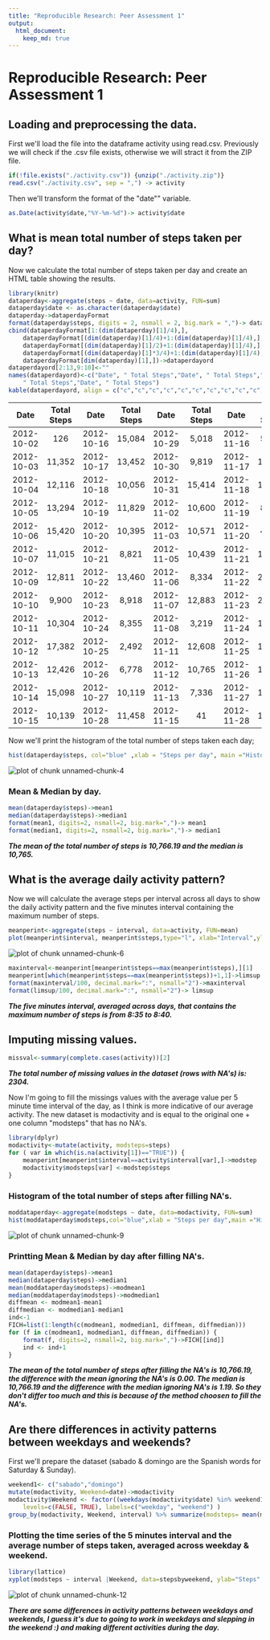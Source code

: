 ```yaml
---
title: "Reproducible Research: Peer Assessment 1"
output: 
  html_document:
    keep_md: true
---
```

# Reproducible Research: Peer Assessment 1

## Loading and preprocessing the data.
First we'll load the file into the dataframe activity using read.csv. Previously we will check if the .csv file exists, otherwise we will stract it from the ZIP file.

```r
if(!file.exists("./activity.csv")) {unzip("./activity.zip")}
read.csv("./activity.csv", sep = ",") -> activity
```
Then we'll transform the format of the "date"" variable. 

```r
as.Date(activity$date,"%Y-%m-%d")-> activity$date
```
## What is mean total number of steps taken per day?
Now we calculate the total number of steps taken per day and create an HTML table showing the results.

```r
library(knitr)
dataperday<-aggregate(steps ~ date, data=activity, FUN=sum)
dataperday$date <- as.character(dataperday$date)
dataperday->dataperdayFormat
format(dataperday$steps, digits = 2, nsmall = 2, big.mark = ",")-> dataperdayFormat$steps
cbind(dataperdayFormat[1:(dim(dataperday)[1]/4),],
	dataperdayFormat[(dim(dataperday)[1]/4)+1:(dim(dataperday)[1]/4),],
	dataperdayFormat[(dim(dataperday)[1]/2)+1:(dim(dataperday)[1]/4),],
	dataperdayFormat[(dim(dataperday)[1]*3/4)+1:(dim(dataperday)[1]/4),], 
	dataperdayFormat[dim(dataperday)[1],])->dataperdayord
dataperdayord[2:13,9:10]<-""
names(dataperdayord)<-c("Date", " Total Steps","Date", " Total Steps","Date", " Total Steps","Date", 
	" Total Steps","Date", " Total Steps")
kable(dataperdayord, align = c("c","c","c","c","c","c","c","c","c","c"))
```



|    Date    |  Total Steps |    Date    |  Total Steps |    Date    |  Total Steps |    Date    |  Total Steps |    Date    |  Total Steps |
|:----------:|:------------:|:----------:|:------------:|:----------:|:------------:|:----------:|:------------:|:----------:|:------------:|
| 2012-10-02 |     126      | 2012-10-16 |    15,084    | 2012-10-29 |    5,018     | 2012-11-16 |    5,441     | 2012-11-29 |    7,047     |
| 2012-10-03 |    11,352    | 2012-10-17 |    13,452    | 2012-10-30 |    9,819     | 2012-11-17 |    14,339    |            |              |
| 2012-10-04 |    12,116    | 2012-10-18 |    10,056    | 2012-10-31 |    15,414    | 2012-11-18 |    15,110    |            |              |
| 2012-10-05 |    13,294    | 2012-10-19 |    11,829    | 2012-11-02 |    10,600    | 2012-11-19 |    8,841     |            |              |
| 2012-10-06 |    15,420    | 2012-10-20 |    10,395    | 2012-11-03 |    10,571    | 2012-11-20 |    4,472     |            |              |
| 2012-10-07 |    11,015    | 2012-10-21 |    8,821     | 2012-11-05 |    10,439    | 2012-11-21 |    12,787    |            |              |
| 2012-10-09 |    12,811    | 2012-10-22 |    13,460    | 2012-11-06 |    8,334     | 2012-11-22 |    20,427    |            |              |
| 2012-10-10 |    9,900     | 2012-10-23 |    8,918     | 2012-11-07 |    12,883    | 2012-11-23 |    21,194    |            |              |
| 2012-10-11 |    10,304    | 2012-10-24 |    8,355     | 2012-11-08 |    3,219     | 2012-11-24 |    14,478    |            |              |
| 2012-10-12 |    17,382    | 2012-10-25 |    2,492     | 2012-11-11 |    12,608    | 2012-11-25 |    11,834    |            |              |
| 2012-10-13 |    12,426    | 2012-10-26 |    6,778     | 2012-11-12 |    10,765    | 2012-11-26 |    11,162    |            |              |
| 2012-10-14 |    15,098    | 2012-10-27 |    10,119    | 2012-11-13 |    7,336     | 2012-11-27 |    13,646    |            |              |
| 2012-10-15 |    10,139    | 2012-10-28 |    11,458    | 2012-11-15 |      41      | 2012-11-28 |    10,183    |            |              |

Now we'll print the histogram of the total number of steps taken each day;

```r
hist(dataperday$steps, col="blue" ,xlab = "Steps per day", main ="Histogram of steps taken per day")
```

![plot of chunk unnamed-chunk-4](figure/unnamed-chunk-4-1.png) 

### Mean & Median by day.

```r
mean(dataperday$steps)->mean1
median(dataperday$steps)->median1
format(mean1, digits=2, nsmall=2, big.mark=",")-> mean1
format(median1, digits=2, nsmall=2, big.mark=",")-> median1
```
***The mean of the total number of steps is 10,766.19 and the median is 10,765.***

## What is the average daily activity pattern?
Now we will calculate the average steps per interval across all days to show the daily activity pattern and the five minutes interval containing the maximum number of steps.


```r
meanperint<-aggregate(steps ~ interval, data=activity, FUN=mean)
plot(meanperint$interval, meanperint$steps,type="l", xlab="Interval",ylab = "Steps", col="red")
```

![plot of chunk unnamed-chunk-6](figure/unnamed-chunk-6-1.png) 

```r
maxinterval<-meanperint[meanperint$steps==max(meanperint$steps),][1]
meanperint[which(meanperint$steps==max(meanperint$steps))+1,1]->limsup
format(maxinterval/100, decimal.mark=":", nsmall="2")->maxinterval
format(limsup/100, decimal.mark=":", nsmall="2")-> limsup
```

***The five minutes interval, averaged across days, that contains the maximum number of steps is from 8:35 to 8:40.***

## Imputing missing values.

```r
missval<-summary(complete.cases(activity))[2]
```
***The total number of missing values in the dataset (rows with NA's) is: 2304.***

Now I'm going to fill the missings values with the average value per 5 minute time interval of the day, as I think is more indicative of our average activity. The new dataset is modactivity and is equal to the original one + one column "modsteps" that has no NA's.

```r
library(dplyr)
modactivity<-mutate(activity, modsteps=steps)
for ( var in which(is.na(activity[1])=="TRUE")) {
	meanperint[meanperint$interval==activity$interval[var],]->modstep
	modactivity$modsteps[var] <-modstep$steps 
}
```

### Histogram of the total number of steps after filling NA's.


```r
moddataperday<-aggregate(modsteps ~ date, data=modactivity, FUN=sum)
hist(moddataperday$modsteps,col="blue",xlab = "Steps per day",main ="Histogram of steps taken per day (No NA's)")
```

![plot of chunk unnamed-chunk-9](figure/unnamed-chunk-9-1.png) 

### Printting Mean & Median by day after filling NA's.


```r
mean(dataperday$steps)->mean1
median(dataperday$steps)->median1
mean(moddataperday$modsteps)->modmean1
median(moddataperday$modsteps)->modmedian1
diffmean <- modmean1-mean1
diffmedian <- modmedian1-median1
ind<-1
FICH=list(1:length(c(modmean1, modmedian1, diffmean, diffmedian)))
for (f in c(modmean1, modmedian1, diffmean, diffmedian)) {
	format(f, digits=2, nsmall=2, big.mark=",")->FICH[[ind]]
	ind <- ind+1  
}
```
***The mean of the total number of steps after filling the NA's is 10,766.19, the difference with the mean ignoring the NA's is 0.00. The median is 10,766.19 and the difference with the median ignoring NA's is 1.19. So they don't differ too much and this is because of the method choosen to fill the NA's.***


## Are there differences in activity patterns between weekdays and weekends?
First we'll prepare the dataset (sabado & domingo are the Spanish words for Saturday & Sunday).

```r
weekend1<- c("sabado","domingo")
mutate(modactivity, Weekend=date)->modactivity
modactivity$Weekend <- factor((weekdays(modactivity$date) %in% weekend1), 
	levels=c(FALSE, TRUE), labels=c("weekday", "weekend") )
group_by(modactivity, Weekend, interval) %>% summarize(modsteps= mean(modsteps))-> stepsbyweekend
```
### Plotting the time series of the 5 minutes interval and the average number of steps taken, averaged across weekday & weekend.

```r
library(lattice)
xyplot(modsteps ~ interval |Weekend, data=stepsbyweekend, ylab="Steps", type="l",layout=c(1,2))
```

![plot of chunk unnamed-chunk-12](figure/unnamed-chunk-12-1.png) 

***There are some differences in activity patterns between weekdays and weekends, I guess it's due to going to work in weekdays and slepping in the weekend :) and making different activities during the day.***
